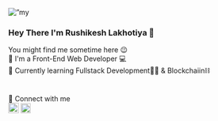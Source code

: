 <p align=”center”> <img src="https://github.com/Rushikesh53/Rushikesh53/assets/93590073/095ccb2b-0735-4894-8ea8-e1e73bfdaf01" alt=”my banner”></p>
<h3>Hey There I'm Rushikesh Lakhotiya 👋</h3>
You might find me sometime here 😉 <br>
🔴 I'm a Front-End Web Developer 💻 <br>
🔵 Currently learning Fullstack Development👨‍💻 & Blockchaiin⛓️  <br>
<br><br>
🔗 Connect with me <br>
<a href="https://www.instagram.com/lakhotiya_r_r/"><img align=”left” src="https://raw.githubusercontent.com/Rushikesh53/Rushikesh53/main/images/1200px-Instagram.svg.png" alt="Instagram” height="20px" width="21px"/></a> 
<a href="https://www.linkedin.com/in/rushikesh-lakhotiya/"><img align=”left” src="https://raw.githubusercontent.com/Rushikesh53/Rushikesh53/main/images/LinkedIn_icon.svg.png" alt=”LinkedIn” height="20px" width=”20px”/></a> 

